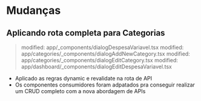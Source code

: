 # Mudanças

## Aplicando rota completa para Categorias
> modified:   app/_components/dialogDespesaVariavel.tsx
> modified:   app/categories/_components/dialogAddNewCategory.tsx
> modified:   app/categories/_components/dialogEditCategory.tsx
> modified:   app/dashboard/_components/dialogEditDespesaVariavel.tsx
- Aplicado as regras dynamic e revalidate na rota de API
- Os componentes consumidores foram adpatados pra conseguir realizar um CRUD completo com a nova abordagem de APIs
        
        
	
	
	


	



	

